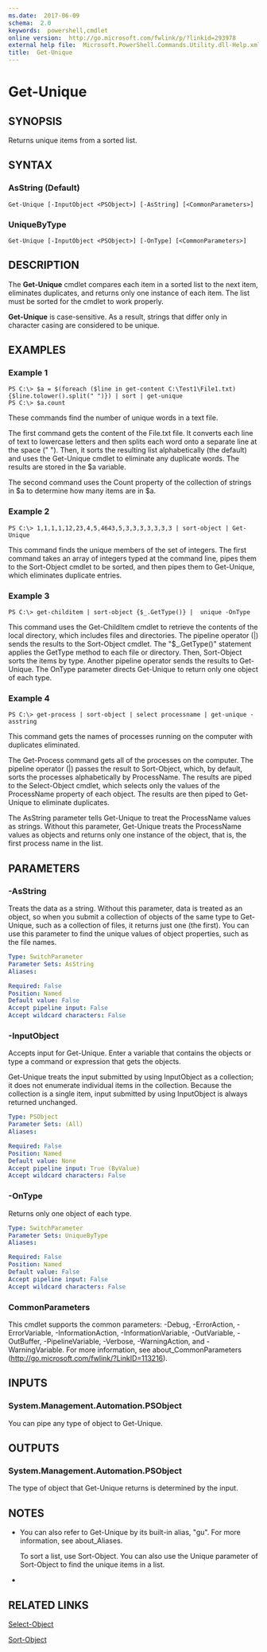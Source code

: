 ```yaml
---
ms.date:  2017-06-09
schema:  2.0
keywords:  powershell,cmdlet
online version:  http://go.microsoft.com/fwlink/p/?linkid=293978
external help file:  Microsoft.PowerShell.Commands.Utility.dll-Help.xml
title:  Get-Unique
---
```


# Get-Unique

## SYNOPSIS
Returns unique items from a sorted list.

## SYNTAX

### AsString (Default)
```
Get-Unique [-InputObject <PSObject>] [-AsString] [<CommonParameters>]
```

### UniqueByType
```
Get-Unique [-InputObject <PSObject>] [-OnType] [<CommonParameters>]
```

## DESCRIPTION
The **Get-Unique** cmdlet compares each item in a sorted list to the next item, eliminates duplicates, and returns only one instance of each item.
The list must be sorted for the cmdlet to work properly.

**Get-Unique** is case-sensitive.
As a result, strings that differ only in character casing are considered to be unique.

## EXAMPLES

### Example 1
```
PS C:\> $a = $(foreach ($line in get-content C:\Test1\File1.txt) {$line.tolower().split(" ")}) | sort | get-unique
PS C:\> $a.count
```

These commands find the number of unique words in a text file.

The first command gets the content of the File.txt file.
It converts each line of text to lowercase letters and then splits each word onto a separate line at the space (" ").
Then, it sorts the resulting list alphabetically (the default) and uses the Get-Unique cmdlet to eliminate any duplicate words.
The results are stored in the $a variable.

The second command uses the Count property of the collection of strings in $a to determine how many items are in $a.

### Example 2
```
PS C:\> 1,1,1,1,12,23,4,5,4643,5,3,3,3,3,3,3,3 | sort-object | Get-Unique
```

This command finds the unique members of the set of integers.
The first command takes an array of integers typed at the command line, pipes them to the Sort-Object cmdlet to be sorted, and then pipes them to Get-Unique, which eliminates duplicate entries.

### Example 3
```
PS C:\> get-childitem | sort-object {$_.GetType()} |  unique -OnType
```

This command uses the Get-ChildItem cmdlet to retrieve the contents of the local directory, which includes files and directories.
The pipeline operator (|) sends the results to the Sort-Object cmdlet.
The "$_.GetType()" statement applies the GetType method to each file or directory.
Then, Sort-Object sorts the items by type.
Another pipeline operator sends the results to Get-Unique.
The OnType parameter directs Get-Unique to return only one object of each type.

### Example 4
```
PS C:\> get-process | sort-object | select processname | get-unique -asstring
```

This command gets the names of processes running on the computer with duplicates eliminated.

The Get-Process command gets all of the processes on the computer.
The pipeline operator (|) passes the result to Sort-Object, which, by default, sorts the processes alphabetically by ProcessName.
The results are piped to the Select-Object cmdlet, which selects only the values of the ProcessName property of each object.
The results are then piped to Get-Unique to eliminate duplicates.

The AsString parameter tells Get-Unique to treat the ProcessName values as strings.
Without this parameter, Get-Unique treats the ProcessName values as objects and returns only one instance of the object, that is, the first process name in the list.

## PARAMETERS

### -AsString
Treats the data as a string.
Without this parameter, data is treated as an object, so when you submit a collection of objects of the same type to Get-Unique, such as a collection of files, it returns just one (the first).
You can use this parameter to find the unique values of object properties, such as the file names.

```yaml
Type: SwitchParameter
Parameter Sets: AsString
Aliases: 

Required: False
Position: Named
Default value: False
Accept pipeline input: False
Accept wildcard characters: False
```

### -InputObject
Accepts input for Get-Unique.
Enter a variable that contains the objects or type a command or expression that gets the objects.

Get-Unique treats the input submitted by using InputObject as a collection; it does not enumerate individual items in the collection.
Because the collection is a single item, input submitted by using InputObject is always returned unchanged.

```yaml
Type: PSObject
Parameter Sets: (All)
Aliases: 

Required: False
Position: Named
Default value: None
Accept pipeline input: True (ByValue)
Accept wildcard characters: False
```

### -OnType
Returns only one object of each type.

```yaml
Type: SwitchParameter
Parameter Sets: UniqueByType
Aliases: 

Required: False
Position: Named
Default value: False
Accept pipeline input: False
Accept wildcard characters: False
```

### CommonParameters
This cmdlet supports the common parameters: -Debug, -ErrorAction, -ErrorVariable, -InformationAction, -InformationVariable, -OutVariable, -OutBuffer, -PipelineVariable, -Verbose, -WarningAction, and -WarningVariable. For more information, see about_CommonParameters (http://go.microsoft.com/fwlink/?LinkID=113216).

## INPUTS

### System.Management.Automation.PSObject
You can pipe any type of object to Get-Unique.

## OUTPUTS

### System.Management.Automation.PSObject
The type of object that Get-Unique returns is determined by the input.

## NOTES
* You can also refer to Get-Unique by its built-in alias, "gu". For more information, see about_Aliases.

  To sort a list, use Sort-Object.
You can also use the Unique parameter of Sort-Object to find the unique items in a list.

*

## RELATED LINKS

[Select-Object](Select-Object.md)

[Sort-Object](Sort-Object.md)

